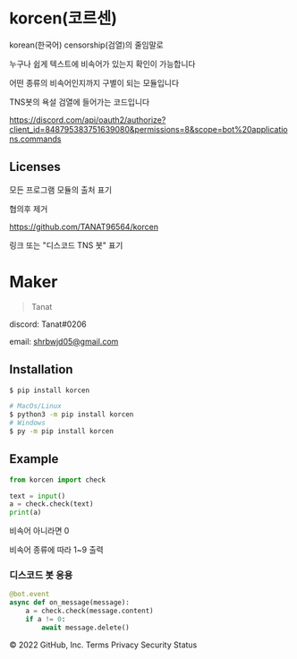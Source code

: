 # korcen(코르센)
korean(한국어) censorship(검열)의 줄임말로 

누구나 쉽게 텍스트에 비속어가 있는지 확인이 가능합니다

어떤 종류의 비속어인지까지 구별이 되는 모듈입니다



TNS봇의 욕설 검열에 들어가는 코드입니다

https://discord.com/api/oauth2/authorize?client_id=848795383751639080&permissions=8&scope=bot%20applications.commands
## Licenses

모든 프로그램 모듈의 출처 표기

협의후 제거

https://github.com/TANAT96564/korcen

링크 또는 "디스코드 TNS 봇" 표기 

# Maker

>Tanat

discord:  Tanat#0206

email:    shrbwjd05@gmail.com

## Installation

```sh
$ pip install korcen

# MacOs/Linux
$ python3 -m pip install korcen
# Windows
$ py -m pip install korcen
```

## Example

```py
from korcen import check

text = input()
a = check.check(text)
print(a)
```

비속어 아니라면 0

비속어 종류에 따라 1~9 출력

### 디스코드 봇 응용
```py
@bot.event
async def on_message(message):
    a = check.check(message.content)
    if a != 0:
        await message.delete()
```
© 2022 GitHub, Inc.
Terms
Privacy
Security
Status
